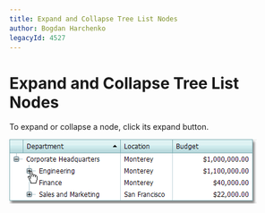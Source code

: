 ```yaml
---
title: Expand and Collapse Tree List Nodes
author: Bogdan Harchenko
legacyId: 4527
---
```

# Expand and Collapse Tree List Nodes
To expand or collapse a node, click its expand button.

![ASPxTreeList_Expand](../../../images/img7366.png)